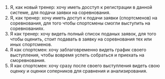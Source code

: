 1. Я, как новый тренер: хочу иметь досступ к регистрации в данной системе, для подачи заявки на соревнования.
2. Я, как тренер: хочу иметь доступ к подачи заявки (спортсменов) на соревнования, для того чтобы спортсмены смогли выступить на соревнованиях.
3. Я как тренер: хочу видеть полный список поданых заявок, для того чтобы оценить, стоит подавать в заявку на соревнования тех или иных спортсменов.
4. Я как спортсмен: хочу заблаговременно видеть график своего выступления, чтобы вовремя успеть собраться и приехать на сморевнования.
5. Я как спортсмен: хочу сразу после своего выступления видеть свою оценку и оценки соперников для сравнения и анализирования.

